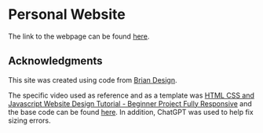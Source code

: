 # Personal Website

The link to the webpage can be found [here](https://dev1nw.github.io).

## Acknowledgments

This site was created using code from [Brian Design](https://www.youtube.com/channel/UCsKsymTY_4BYR-wytLjex7A?view_as=subscriber).

The specific video used as reference and as a template was [HTML CSS and Javascript Website Design Tutorial - Beginner Project Fully Responsive](https://www.youtube.com/watch?v=FazgJVnrVuI&t=1771s) and the base code can be found [here](https://github.com/briancodex/html-css-website-v1/tree/master). In addition, ChatGPT was used to help fix sizing errors.

